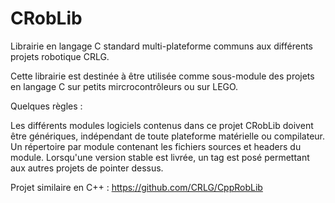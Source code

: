 # CRobLib
Librairie en langage C standard multi-plateforme communs aux différents projets robotique CRLG.

Cette librairie est destinée à être utilisée comme sous-module des projets en langage C sur petits mircrocontrôleurs ou sur LEGO.

Quelques règles :

Les différents modules logiciels contenus dans ce projet CRobLib doivent être génériques, indépendant de toute plateforme matérielle ou compilateur.
Un répertoire par module contenant les fichiers sources et headers du module.
Lorsqu'une version stable est livrée, un tag est posé permettant aux autres projets de pointer dessus.

Projet similaire en C++ : https://github.com/CRLG/CppRobLib
